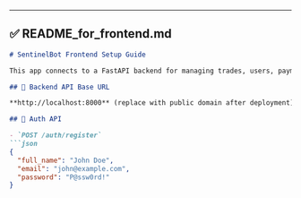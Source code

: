 
---

## ✅ README_for_frontend.md

```markdown
# SentinelBot Frontend Setup Guide

This app connects to a FastAPI backend for managing trades, users, payments, and bot activity.

## 🚀 Backend API Base URL

**http://localhost:8000** (replace with public domain after deployment)

## 🔐 Auth API

- `POST /auth/register`
```json
{
  "full_name": "John Doe",
  "email": "john@example.com",
  "password": "P@ssw0rd!"
}
